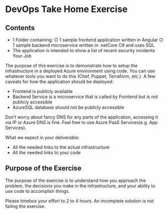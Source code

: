 # DevOps Take Home Exercise 

## Contents 
- 1 Folder containing:  ○ 1 sample frontend application written in Angular ○ 1 sample backend microservice written in .netCore C# and uses SQL 
- The application is intended to show a list of recent security incidents 
Your Job 
 
The purpose of this exercise is to demonstrate how to setup the infrastructure in a deployed Azure environment ​using code​. You can use whatever tools you want to do this (Chef, Puppet, Terraform, etc.). A few caveats for how the application should be deployed: 
* Frontend is publicly available
* Backend Service is a microservice that is called by Frontend but is not publicly accessible
* AzureSQL database should not be publicly accessible 
 
Don’t worry about fancy DNS for any parts of the application, accessing it via IP or Azure DNS is fine. Feel free to use Azure PaaS Services(e.g. App Services). 
 
What we expect in your deliverable:
- All the needed links to the actual infrastructure
- All the needed links to your code 

## Purpose of the Exercise 
The purpose of the exercise is to understand how you approach the problem, the decisions you make in the infrastructure, and your ability to use code to accomplish things. 

Please timebox your effort to 2 to 4 hours. An incomplete solution is not failing the exercise. 
